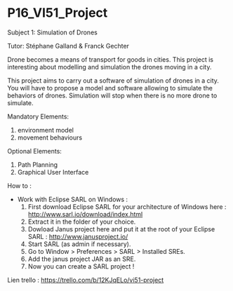 # P16_VI51_Project

Subject 1: Simulation of Drones

Tutor: Stéphane Galland & Franck Gechter

Drone becomes a means of transport for goods in cities. This project is interesting
about modelling and simulation the drones moving in a city.

This project aims to carry out a software of simulation of drones in a city. You will
have to propose a model and software allowing to simulate the behaviors of drones.
Simulation will stop when there is no more drone to simulate.

Mandatory Elements:

1. environment model
2. movement behaviours

Optional Elements:

1. Path Planning
2. Graphical User Interface

How to :
  - Work with Eclipse SARL on Windows :
    1. First download Eclipse SARL for your architecture of Windows here : http://www.sarl.io/download/index.html
    2. Extract it in the folder of your choice.
    2. Dowload Janus project here and put it at the root of your Eclipse SARL : http://www.janusproject.io/
    3. Start SARL (as admin if necessary).
    4. Go to Window > Preferences > SARL > Installed SREs.
    5. Add the janus project JAR as an SRE.
    6. Now you can create a SARL project !

Lien trello : https://trello.com/b/12KJqELo/vi51-project
